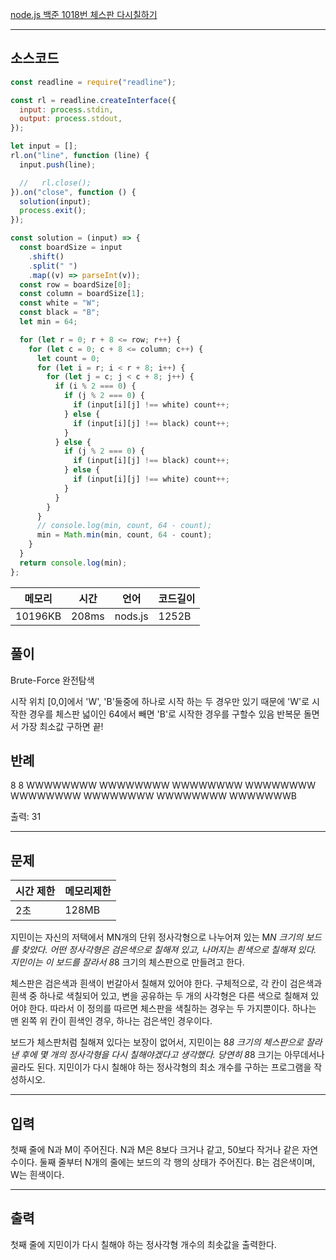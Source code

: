 [node.js 백준 1018번 체스판 다시칠하기](https://www.acmicpc.net/problem/1018)

---

## 소스코드

```javascript
const readline = require("readline");

const rl = readline.createInterface({
  input: process.stdin,
  output: process.stdout,
});

let input = [];
rl.on("line", function (line) {
  input.push(line);

  //   rl.close();
}).on("close", function () {
  solution(input);
  process.exit();
});

const solution = (input) => {
  const boardSize = input
    .shift()
    .split(" ")
    .map((v) => parseInt(v));
  const row = boardSize[0];
  const column = boardSize[1];
  const white = "W";
  const black = "B";
  let min = 64;

  for (let r = 0; r + 8 <= row; r++) {
    for (let c = 0; c + 8 <= column; c++) {
      let count = 0;
      for (let i = r; i < r + 8; i++) {
        for (let j = c; j < c + 8; j++) {
          if (i % 2 === 0) {
            if (j % 2 === 0) {
              if (input[i][j] !== white) count++;
            } else {
              if (input[i][j] !== black) count++;
            }
          } else {
            if (j % 2 === 0) {
              if (input[i][j] !== black) count++;
            } else {
              if (input[i][j] !== white) count++;
            }
          }
        }
      }
      // console.log(min, count, 64 - count);
      min = Math.min(min, count, 64 - count);
    }
  }
  return console.log(min);
};
```

| 메모리  | 시간  | 언어    | 코드길이 |
| ------- | ----- | ------- | -------- |
| 10196KB | 208ms | nods.js | 1252B    |

## 풀이

Brute-Force 완전탐색

시작 위치 [0,0]에서 'W', 'B'둘중에 하나로 시작 하는 두 경우만 있기 때문에 'W'로 시작한 경우를 체스판 넓이인 64에서 빼면 'B'로 시작한 경우를 구할수 있음
반복문 돌면서 가장 최소값 구하면 끝!

## 반례

8 8
WWWWWWWW
WWWWWWWW
WWWWWWWW
WWWWWWWW
WWWWWWWW
WWWWWWWW
WWWWWWWW
WWWWWWWB

출력: 31

---

## 문제

| 시간 제한 | 메모리제한 |
| --------- | ---------- |
| 2초       | 128MB      |

지민이는 자신의 저택에서 MN개의 단위 정사각형으로 나누어져 있는 M*N 크기의 보드를 찾았다. 어떤 정사각형은 검은색으로 칠해져 있고, 나머지는 흰색으로 칠해져 있다. 지민이는 이 보드를 잘라서 8*8 크기의 체스판으로 만들려고 한다.

체스판은 검은색과 흰색이 번갈아서 칠해져 있어야 한다. 구체적으로, 각 칸이 검은색과 흰색 중 하나로 색칠되어 있고, 변을 공유하는 두 개의 사각형은 다른 색으로 칠해져 있어야 한다. 따라서 이 정의를 따르면 체스판을 색칠하는 경우는 두 가지뿐이다. 하나는 맨 왼쪽 위 칸이 흰색인 경우, 하나는 검은색인 경우이다.

보드가 체스판처럼 칠해져 있다는 보장이 없어서, 지민이는 8*8 크기의 체스판으로 잘라낸 후에 몇 개의 정사각형을 다시 칠해야겠다고 생각했다. 당연히 8*8 크기는 아무데서나 골라도 된다. 지민이가 다시 칠해야 하는 정사각형의 최소 개수를 구하는 프로그램을 작성하시오.

---

## 입력

첫째 줄에 N과 M이 주어진다. N과 M은 8보다 크거나 같고, 50보다 작거나 같은 자연수이다. 둘째 줄부터 N개의 줄에는 보드의 각 행의 상태가 주어진다. B는 검은색이며, W는 흰색이다.

---

## 출력

첫째 줄에 지민이가 다시 칠해야 하는 정사각형 개수의 최솟값을 출력한다.
